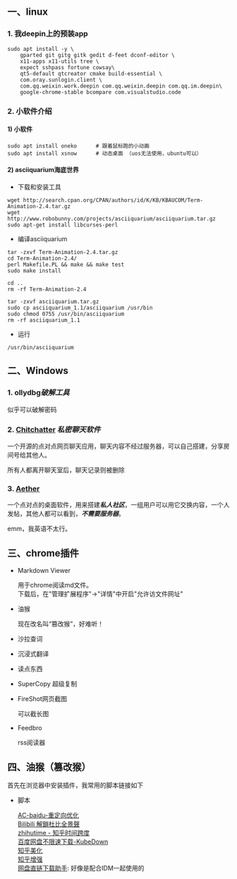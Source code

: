 
## 一、linux

### 1. 我deepin上的预装app

```shell
sudo apt install -y \
    gparted git gitg gitk gedit d-feet dconf-editor \
    x11-apps x11-utils tree \
    expect sshpass fortune cowsay\    
    qt5-default qtcreator cmake build-essential \
    com.oray.sunlogin.client \
    com.qq.weixin.work.deepin com.qq.weixin.deepin com.qq.im.deepin\
    google-chrome-stable bcompare com.visualstudio.code
```

### 2. 小软件介绍

#### 1) 小软件

```shell
sudo apt install oneko      # 跟着鼠标跑的小动画
sudo apt install xsnow      # 动态桌面 （uos无法使用，ubuntu可以）
```

#### 2) asciiquarium海底世界

+ 下载和安装工具

```shell
wget http://search.cpan.org/CPAN/authors/id/K/KB/KBAUCOM/Term-Animation-2.4.tar.gz
wget http://www.robobunny.com/projects/asciiquarium/asciiquarium.tar.gz
sudo apt-get install libcurses-perl
```

+ 编译asciiquarium

```shell
tar -zxvf Term-Animation-2.4.tar.gz
cd Term-Animation-2.4/
perl Makefile.PL && make && make test
sudo make install
    
cd ..
rm -rf Term-Animation-2.4

tar -zxvf asciiquarium.tar.gz
sudo cp asciiquarium_1.1/asciiquarium /usr/bin
sudo chmod 0755 /usr/bin/asciiquarium
rm -rf asciiquarium_1.1
```

+ 运行

```shell
/usr/bin/asciiquarium
```

## 二、Windows

### 1. ollydbg***破解工具***
  
  似乎可以破解密码

### 2. [Chitchatter](https://chitchatter.im/)  ***私密聊天软件***

  一个开源的点对点网页聊天应用，聊天内容不经过服务器，可以自己搭建，分享房间号给其他人。

  所有人都离开聊天室后，聊天记录则被删除

### 3. [Aether](https://getaether.net/)

  一个点对点的桌面软件，用来搭建***私人社区***，一组用户可以用它交换内容，一个人发帖，其他人都可以看到，***不需要服务器***。  

  emm，我英语不太行。

## 三、chrome插件

+ Markdown Viewer

  用于chrome阅读md文件。  
  下载后，在"管理扩展程序"->"详情"中开启"允许访文件网址"

+ 油猴

  现在改名叫“篡改猴”，好难听！

+ 沙拉查词
+ 沉浸式翻译
+ 读点东西
+ SuperCopy 超级复制

+ FireShot网页截图

  可以截长图

+ Feedbro

  rss阅读器

## 四、油猴（篡改猴）

  首先在浏览器中安装插件，我常用的脚本链接如下

+ 脚本
  
  [AC-baidu-重定向优化](https://greasyfork.org/zh-TW/scripts/14178-ac-baidu-%E9%87%8D%E5%AE%9A%E5%90%91%E4%BC%98%E5%8C%96%E7%99%BE%E5%BA%A6%E6%90%9C%E7%8B%97%E8%B0%B7%E6%AD%8C%E5%BF%85%E5%BA%94%E6%90%9C%E7%B4%A2-favicon-%E5%8F%8C%E5%88%97)  
  [Bilibili 解鎖杜比全景聲](https://greasyfork.org/zh-TW/scripts/441403-bilibili-%E8%A7%A3%E9%8E%96%E6%9D%9C%E6%AF%94%E5%85%A8%E6%99%AF%E8%81%B2-8k-%E9%96%8B%E5%95%9F-hdr-%E7%9B%B4%E6%92%AD%E7%95%AB%E8%B3%AApro)  
  [zhihutime - 知乎时间跨度](https://greasyfork.org/en/scripts/444342-zhihutime-%E7%9F%A5%E4%B9%8E%E6%97%B6%E9%97%B4%E8%B7%A8%E5%BA%A6)  
  [百度网盘不限速下载-KubeDown](https://greasyfork.org/en/scripts/463832-%E7%99%BE%E5%BA%A6%E7%BD%91%E7%9B%98%E4%B8%8D%E9%99%90%E9%80%9F%E4%B8%8B%E8%BD%BD-kubedown)  
  [知乎美化](https://greasyfork.org/zh-CN/scripts/412212-%E7%9F%A5%E4%B9%8E%E7%BE%8E%E5%8C%96)  
  [知乎增强](https://greasyfork.org/zh-CN/scripts/419081-%E7%9F%A5%E4%B9%8E%E5%A2%9E%E5%BC%BA)  
  [网盘直链下载助手](chrome-extension://dhdgffkkebhmkfjojejmpbldmpobfkfo/ask.html?aid=495129a5-cf88-4d19-9877-96580794d079): 好像是配合IDM一起使用的
